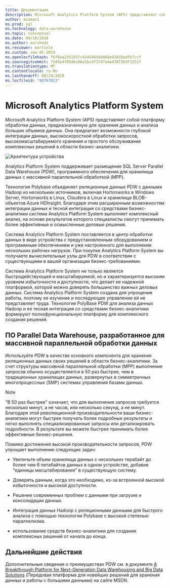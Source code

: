 ```yaml
---
title: Документация
description: Microsoft Analytics Platform System (APS) представляет собой платформу обработки данных, предназначенную для хранения данных и анализа больших объемов данных. Она предлагает возможности глубокой интеграции данных, высокоскоростной обработки запросов, высокомасштабируемого хранения и простого обслуживания комплексных решений в области бизнес-аналитики.
author: mzaman1
ms.prod: sql
ms.technology: data-warehouse
ms.topic: conceptual
ms.date: 04/18/2018
ms.author: murshedz
ms.reviewer: martinle
ms.custom: seo-dt-2019
ms.openlocfilehash: f6f8aa2351837c43454656d468e93818adfb7ccf
ms.sourcegitcommit: 7345e4f05d6c06e1bcd73747a4a47873b3f3251f
ms.translationtype: MT
ms.contentlocale: ru-RU
ms.lasthandoff: 08/24/2020
ms.locfileid: "88767013"
---
```

# <a name="microsoft-analytics-platform-system"></a>Microsoft Analytics Platform System

Microsoft Analytics Platform System (APS) представляет собой платформу обработки данных, предназначенную для хранения данных и анализа больших объемов данных. Она предлагает возможности глубокой интеграции данных, высокоскоростной обработки запросов, высокомасштабируемого хранения и простого обслуживания комплексных решений в области бизнес-аналитики.

![Архитектура устройства](media/architecture-high-level.png "Архитектура устройства")

Analytics Platform System поддерживает размещение SQL Server Parallel Data Warehouse (PDW), программного обеспечения для хранилища данных с массивной параллельной обработкой (MPP).

Технология Polybase объединяет реляционные данные PDW с данными Hadoop из нескольких источников, включая Hortonworks в Windows Server, Hortonworks в Linux, Cloudera в Linux и хранилище BLOB-объектов Azure HDInsight. Благодаря этим расширенным возможностям интеграции данных и тесной интеграции со средствами бизнес-аналитики система Analytics Platform System выполняет комплексный анализ, на основе результатов которого специалисты смогут принимать более эффективные и осмысленные деловые решения.

Система Analytics Platform System поставляется в центр обработки данных в виде устройства с предустановленным оборудованием и программным обеспечением и уже настроенного для выполнения нескольких рабочих нагрузок. При покупке Analytics Platform System вы получаете вычислительные узлы для PDW в соответствии с существующими в вашей организации бизнес-требованиями.

Система Analytics Platform System не только является быстродействующей и масштабируемой, но и характеризуется высоким уровнем избыточности и доступности, что делает ее надежной платформой, которой можно доверять большинство важных деловых данных. Система Analytics Platform System создана для упрощения работы, поэтому ее изучение и последующее управление ей не представляет труда. Технология PolyBase PDW для анализа данных Hadoop и ее тесная интеграция со средствами бизнес-аналитики формируют полнофункциональную платформу для комплексного создания решений.

## <a name="parallel-data-warehouse-software-designed-for-massively-parallel-processing"></a>ПО Parallel Data Warehouse, разработанное для массивной параллельной обработки данных

Используйте PDW в качестве основного компонента для хранения реляционных данных своих решений в области бизнес-аналитики. За счет структуры массивной параллельной обработки (MPP) выполнение запросов обычно осуществляется в 50 раз быстрее, чем в традиционных хранилищах данных, развернутых в симметричных многопроцессных (SMP) системах управления базами данных.

> [!NOTE]
> "В 50 раз быстрее" означает, что для выполнения запросов требуется несколько минут, а не часов, или несколько секунд, а не минут. Благодаря этой революционной производительности ваши бизнес-аналитики могут быстрее получать более подробные результаты и легко выполнять специализированные запросы или детализировать подробности. В результате вы можете быстрее принимать более эффективные бизнес-решения.

Помимо достижения высокой производительности запросов, PDW упрощает выполнение следующих задач:

- Увеличьте объем хранилища данных с нескольких терабайт до более чем 6 петабайтов данных в одном устройстве, добавив "единицы масштабирования" в существующую систему.

- Доверять данным, когда это необходимо, из-за встроенной высокой избыточности и высокой доступности.

- Решение современных проблем с данными при загрузке и консолидации данных.

- Интеграция данных Hadoop с реляционными данными для быстрого анализа с помощью технологии Polybase с высокой степенью параллелизма.

- использование средств бизнес-аналитики для создания комплексных решений от начала до конца.

## <a name="next-steps"></a>Дальнейшие действия

Дополнительные сведения о преимуществах PDW см. в документе [A Breakthrough Platform for Next-Generation Data Warehousing and Big Data Solutions](/previous-versions/sql/sql-server-2012/dn520808(v=msdn.10)) (Передовая платформа для новейших решений для хранения данных и работы с большими данными) на сайте MSDN.